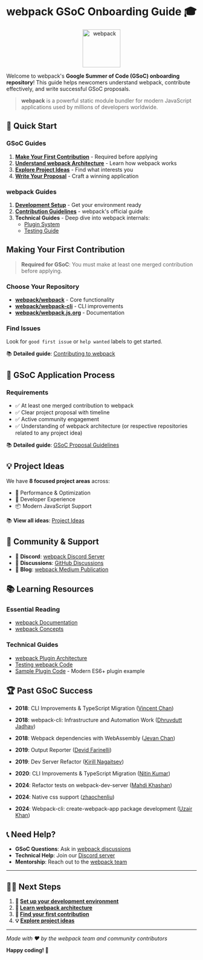 # webpack GSoC Onboarding Guide 🎓

<div align="center">
  <a href="https://webpack.js.org">
    <img src="https://webpack.js.org/assets/icon-square-big.svg" alt="webpack" width="100">
  </a>
</div>

Welcome to webpack's **Google Summer of Code (GSoC) onboarding repository**! This guide helps newcomers understand webpack, contribute effectively, and write successful GSoC proposals.

> **webpack** is a powerful static module bundler for modern JavaScript applications used by millions of developers worldwide.

## 🚀 Quick Start

### GSoC Guides
1. **[Make Your First Contribution](#making-your-first-contribution)** - Required before applying
2. **[Understand webpack Architecture](docs/webpack-architecture.md)** - Learn how webpack works
3. **[Explore Project Ideas](docs/project-ideas.md)** - Find what interests you
4. **[Write Your Proposal](docs/proposal-guidelines.md)** - Craft a winning application

### webpack Guides
1. **[Development Setup](docs/development-setup.md)** - Get your environment ready
2. **[Contribution Guidelines](https://github.com/webpack/webpack/blob/main/CONTRIBUTING.md)** - webpack's official guide
3. **Technical Guides** - Deep dive into webpack internals:
   - [Plugin System](docs/technical-guides/plugin-system.md)
   - [Testing Guide](docs/technical-guides/testing.md)

## Making Your First Contribution

> **Required for GSoC**: You must make at least one merged contribution before applying.

### Choose Your Repository
- **[webpack/webpack](https://github.com/webpack/webpack)** - Core functionality
- **[webpack/webpack-cli](https://github.com/webpack/webpack-cli)** - CLI improvements
- **[webpack/webpack.js.org](https://github.com/webpack/webpack.js.org)** - Documentation

### Find Issues
Look for `good first issue` or `help wanted` labels to get started.

📚 **Detailed guide**: [Contributing to webpack](https://github.com/webpack/webpack/blob/main/CONTRIBUTING.md)

## 📝 GSoC Application Process

### Requirements
- ✅ At least one merged contribution to webpack
- ✅ Clear project proposal with timeline
- ✅ Active community engagement
- ✅ Understanding of webpack architecture (or respective repositories related to any project idea)

📚 **Detailed guide**: [GSoC Proposal Guidelines](docs/proposal-guidelines.md)

## 💡 Project Ideas

We have **8 focused project areas** across:
- 🚀 Performance & Optimization
- 🔧 Developer Experience
- 📦 Modern JavaScript Support

📚 **View all ideas**: [Project Ideas](docs/project-ideas.md)

## 🤝 Community & Support

- 💬 **Discord**: [webpack Discord Server](https://discord.gg/PebpZRPfJp)
- 📧 **Discussions**: [GitHub Discussions](https://github.com/webpack/webpack/discussions)
- 📰 **Blog**: [webpack Medium Publication](https://medium.com/webpack)

## 📚 Learning Resources

### Essential Reading
- [webpack Documentation](https://webpack.js.org/)
- [webpack Concepts](https://webpack.js.org/concepts/)

### Technical Guides
- [webpack Plugin Architecture](docs/technical-guides/plugin-system.md)
- [Testing webpack Code](docs/technical-guides/testing.md)
- [Sample Plugin Code](assets/examples/simple-plugin.js) - Modern ES6+ plugin example

## 🏆 Past GSoC Success

- **2018**: CLI Improvements & TypeScript Migration ([Vincent Chan](https://summerofcode.withgoogle.com/archive/2018/projects/5363095866179584))

- **2018**: webpack-cli: Infrastructure and Automation Work ([Dhruvdutt Jadhav](https://summerofcode.withgoogle.com/archive/2018/projects/5998434809020416))

- **2018**: Webpack dependencies with WebAssembly ([Jevan Chan](https://summerofcode.withgoogle.com/archive/2018/projects/5998434809020416))

- **2019**: Output Reporter ([Devid Farinelli](https://summerofcode.withgoogle.com/archive/2019/projects/4597762119696384))

- **2019**: Dev Server Refactor ([Kirill Nagaitsev](https://summerofcode.withgoogle.com/archive/2019/projects/4895317185527808))

- **2020**: CLI Improvements & TypeScript Migration ([Nitin Kumar](https://medium.com/webpack/gsoc-2020-with-webpack-6ad0a30bcaac))

- **2024**: Refactor tests on webpack-dev-server ([Mahdi Khashan](https://summerofcode.withgoogle.com/archive/2024/projects/vvPVCqzQc))

- **2024**: Native css support ([zhaochenliu](https://summerofcode.withgoogle.com/archive/2024/projects/26o3C4CV))

- **2024**: Webpack-cli: create-webpack-app package development ([Uzair Khan](https://summerofcode.withgoogle.com/archive/2024/projects/A71RRLYm))



## 📞 Need Help?

- **GSoC Questions**: Ask in [webpack discussions](https://github.com/webpack/webpack/discussions)
- **Technical Help**: Join our [Discord server](https://discord.gg/PebpZRPfJp)
- **Mentorship**: Reach out to the [webpack team](https://github.com/webpack/webpack?tab=readme-ov-file#current-project-members)

---

## 🏃‍♂️ Next Steps

1. **🔧 [Set up your development environment](docs/development-setup.md)**
2. **📖 [Learn webpack architecture](docs/webpack-architecture.md)**
3. **🎯 [Find your first contribution](https://github.com/webpack/webpack/blob/main/CONTRIBUTING.md)**
4. **💡 [Explore project ideas](docs/project-ideas.md)**

---

*Made with ❤️ by the webpack team and community contributors*

**Happy coding! 🎉**
